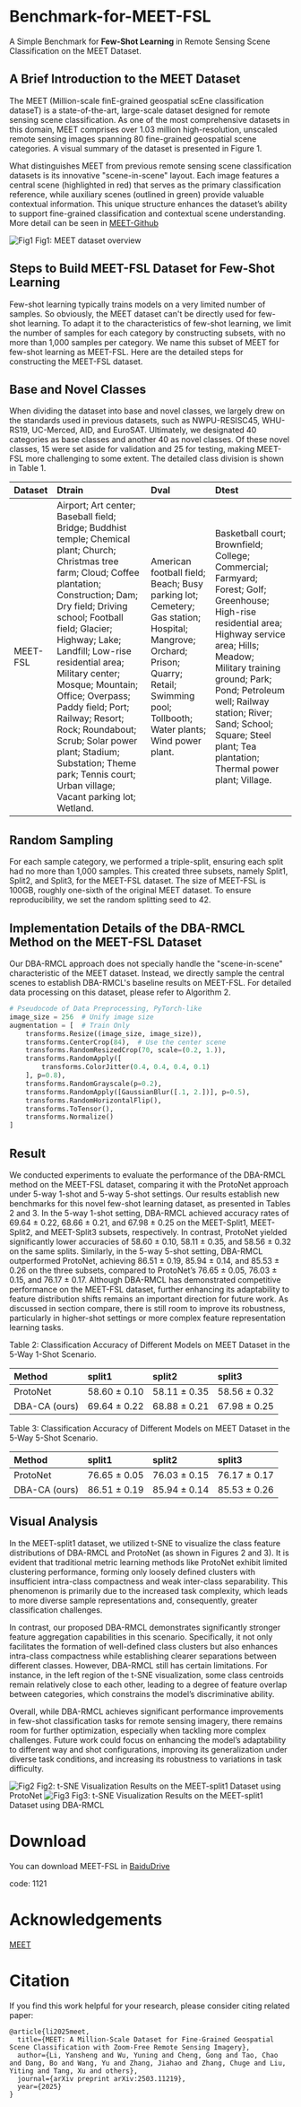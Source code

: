 # Benchmark-for-MEET-FSL
A Simple Benchmark for **Few-Shot Learning** in Remote Sensing Scene Classification on the MEET Dataset.

## A Brief Introduction to the MEET Dataset
The MEET (Million-scale finE-grained geospatial scEne classification dataseT) is a state-of-the-art, large-scale dataset designed for remote sensing scene classification. As one of the most comprehensive datasets in this domain, MEET comprises over 1.03 million high-resolution, unscaled remote sensing images spanning 80 fine-grained geospatial scene categories. A visual summary of the dataset is presented in Figure 1.

What distinguishes MEET from previous remote sensing scene classification datasets is its innovative "scene-in-scene" layout. Each image features a central scene (highlighted in red) that serves as the primary classification reference, while auxiliary scenes (outlined in green) provide valuable contextual information. This unique structure enhances the dataset’s ability to support fine-grained classification and contextual scene understanding. More detail can be seen in [MEET-Github](https://jerrywyn.github.io/project/MEET.html)

![Fig1](https://github.com/user-attachments/assets/047f96e4-2ee3-4043-900d-8bc9850e4af3)
Fig1: MEET dataset overview

## Steps to Build MEET-FSL Dataset for Few-Shot Learning
Few-shot learning typically trains models on a very limited number of samples. So obviously, the MEET dataset can't be directly used for few-shot learning. To adapt it to the characteristics of few-shot learning, we limit the number of samples for each category by constructing subsets, with no more than 1,000 samples per category. We name this subset of MEET for few-shot learning as MEET-FSL. Here are the detailed steps for constructing the MEET-FSL dataset.

## Base and Novel Classes
When dividing the dataset into base and novel classes, we largely drew on the standards used in previous datasets, such as NWPU-RESISC45, WHU-RS19, UC-Merced, AID, and EuroSAT. Ultimately, we designated 40 categories as base classes and another 40 as novel classes. Of these novel classes, 15 were set aside for validation and 25 for testing, making MEET-FSL more challenging to some extent. The detailed class division is shown in Table 1.

| Dataset  | Dtrain                                                   | Dval                                                     | Dtest                                                    |
| :------- | :----------------------------------------------------------- | :----------------------------------------------------------- | :----------------------------------------------------------- |
| MEET-FSL | Airport; Art center; Baseball field; Bridge; Buddhist temple; Chemical plant; Church; Christmas tree farm; Cloud; Coffee plantation; Construction; Dam; Dry field; Driving school; Football field; Glacier; Highway; Lake; Landfill; Low-rise residential area; Military center; Mosque; Mountain; Office; Overpass; Paddy field; Port; Railway; Resort; Rock; Roundabout; Scrub; Solar power plant; Stadium; Substation; Theme park; Tennis court; Urban village; Vacant parking lot; Wetland. | American football field; Beach; Busy parking lot; Cemetery; Gas station; Hospital; Mangrove; Orchard; Prison; Quarry; Retail; Swimming pool; Tollbooth; Water plants; Wind power plant. | Basketball court; Brownfield; College; Commercial; Farmyard; Forest; Golf; Greenhouse; High-rise residential area; Highway service area; Hills; Meadow; Military training ground; Park; Pond; Petroleum well; Railway station; River; Sand; School; Square; Steel plant; Tea plantation; Thermal power plant; Village. |

## Random Sampling
For each sample category, we performed a triple-split, ensuring each split had no more than 1,000 samples. This created three subsets, namely Split1, Split2, and Split3, for the MEET-FSL dataset. The size of MEET-FSL is 100GB, roughly one-sixth of the original MEET dataset. To ensure reproducibility, we set the random splitting seed to 42.

## Implementation Details of the DBA-RMCL Method on the MEET-FSL Dataset
Our DBA-RMCL approach does not specially handle the "scene-in-scene" characteristic of the MEET dataset. Instead, we directly sample the central scenes to establish DBA-RMCL's baseline results on MEET-FSL. For detailed data processing on this dataset, please refer to Algorithm 2.

```python
# Pseudocode of Data Preprocessing, PyTorch-like
image_size = 256  # Unify image size
augmentation = [  # Train Only
    transforms.Resize((image_size, image_size)),
    transforms.CenterCrop(84),  # Use the center scene
    transforms.RandomResizedCrop(70, scale=(0.2, 1.)),
    transforms.RandomApply([
        transforms.ColorJitter(0.4, 0.4, 0.4, 0.1)
    ], p=0.8),
    transforms.RandomGrayscale(p=0.2),
    transforms.RandomApply([GaussianBlur([.1, 2.])], p=0.5),
    transforms.RandomHorizontalFlip(),
    transforms.ToTensor(),
    transforms.Normalize()
]
```

## Result
We conducted experiments to evaluate the performance of the DBA-RMCL method on the MEET-FSL dataset, comparing it with the ProtoNet approach under 5-way 1-shot and 5-way 5-shot settings. Our results establish new benchmarks for this novel few-shot learning dataset, as presented in Tables 2 and 3. In the 5-way 1-shot setting, DBA-RMCL achieved accuracy rates of 69.64 ± 0.22, 68.66 ± 0.21, and 67.98 ± 0.25 on the MEET-Split1, MEET-Split2, and MEET-Split3 subsets, respectively. In contrast, ProtoNet yielded significantly lower accuracies of 58.60 ± 0.10, 58.11 ± 0.35, and 58.56 ± 0.32 on the same splits. Similarly, in the 5-way 5-shot setting, DBA-RMCL outperformed ProtoNet, achieving 86.51 ± 0.19, 85.94 ± 0.14, and 85.53 ± 0.26 on the three subsets, compared to ProtoNet’s 76.65 ± 0.05, 76.03 ± 0.15, and 76.17 ± 0.17. Although DBA-RMCL has demonstrated competitive performance on the MEET-FSL dataset, further enhancing its adaptability to feature distribution shifts remains an important direction for future work. As discussed in section compare, there is still room to improve its robustness, particularly in higher-shot settings or more complex feature representation learning tasks.

Table 2: Classification Accuracy of Different Models on MEET Dataset in the 5-Way 1-Shot Scenario.

| Method          | split1          | split2          | split3          |
|:----------------|:----------------|:----------------|:----------------|
| ProtoNet        | 58.60 ± 0.10    | 58.11 ± 0.35    | 58.56 ± 0.32    |
| DBA-CA (ours)   | 69.64 ± 0.22    | 68.88 ± 0.21    | 67.98 ± 0.25    |

Table 3: Classification Accuracy of Different Models on MEET Dataset in the 5-Way 5-Shot Scenario.

| Method          | split1          | split2          | split3          |
|:----------------|:----------------|:----------------|:----------------|
| ProtoNet        | 76.65 ± 0.05    | 76.03 ± 0.15    | 76.17 ± 0.17    |
| DBA-CA (ours)   | 86.51 ± 0.19    | 85.94 ± 0.14    | 85.53 ± 0.26    |



## Visual Analysis
In the MEET-split1 dataset, we utilized t-SNE to visualize the class feature distributions of DBA-RMCL and ProtoNet (as shown in Figures 2 and 3). It is evident that traditional metric learning methods like ProtoNet exhibit limited clustering performance, forming only loosely defined clusters with insufficient intra-class compactness and weak inter-class separability. This phenomenon is primarily due to the increased task complexity, which leads to more diverse sample representations and, consequently, greater classification challenges.

In contrast, our proposed DBA-RMCL demonstrates significantly stronger feature aggregation capabilities in this scenario. Specifically, it not only facilitates the formation of well-defined class clusters but also enhances intra-class compactness while establishing clearer separations between different classes. However, DBA-RMCL still has certain limitations. For instance, in the left region of the t-SNE visualization, some class centroids remain relatively close to each other, leading to a degree of feature overlap between categories, which constrains the model’s discriminative ability.

Overall, while DBA-RMCL achieves significant performance improvements in few-shot classification tasks for remote sensing imagery, there remains room for further optimization, especially when tackling more complex challenges. Future work could focus on enhancing the model’s adaptability to different way and shot configurations, improving its generalization under diverse task conditions, and increasing its robustness to variations in task difficulty.

![Fig2](https://github.com/user-attachments/assets/4f0cbd20-3e32-4a3a-aab7-7179c62955de)
Fig2: t-SNE Visualization Results on the MEET-split1 Dataset using ProtoNet
![Fig3](https://github.com/user-attachments/assets/f561df26-a838-48bd-980a-50d0f0ea63f0)
Fig3: t-SNE Visualization Results on the MEET-split1 Dataset using DBA-RMCL

# Download
You can download MEET-FSL in [BaiduDrive](https://pan.baidu.com/s/1VWAq_YiRxJTuarVND3onQQ)

code: 1121

# Acknowledgements
[MEET](https://jerrywyn.github.io/project/MEET.html)

# Citation
If you find this work helpful for your research, please consider citing related paper:
```
@article{li2025meet,
  title={MEET: A Million-Scale Dataset for Fine-Grained Geospatial Scene Classification with Zoom-Free Remote Sensing Imagery},
  author={Li, Yansheng and Wu, Yuning and Cheng, Gong and Tao, Chao and Dang, Bo and Wang, Yu and Zhang, Jiahao and Zhang, Chuge and Liu, Yiting and Tang, Xu and others},
  journal={arXiv preprint arXiv:2503.11219},
  year={2025}
}
```
